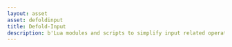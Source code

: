 ```yaml
---
layout: asset
asset: defoldinput
title: Defold-Input
description: b'Lua modules and scripts to simplify input related operations such as gestures detection, user configurable key bindings, input state handling and dragging/clicking game objects.'
---
```

